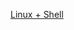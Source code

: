 [Linux + Shell](https://www.youtube.com/watch?v=PC_QQveT-lA&list=PLmOn9nNkQxJEEfgfPo0IMwu8ac5DIWYd3)
